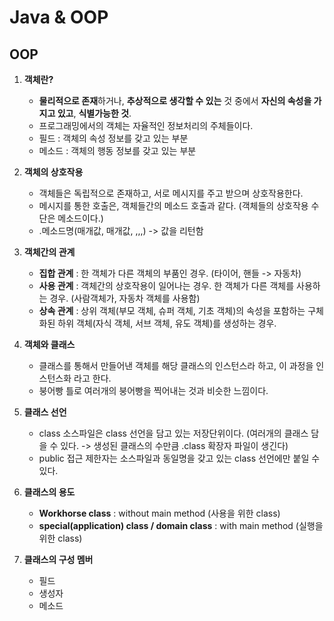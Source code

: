 # Java & OOP

## OOP   

 1. **객체란?**
    - **물리적으로 존재**하거나, **추상적으로 생각할 수 있는** 것 중에서 **자신의 속성을 가지고 있고**, **식별가능한 것**.
    - 프로그래밍에서의 객체는 자율적인 정보처리의 주체들이다.
    - 필드 : 객체의 속성 정보를 갖고 있는 부분
    - 메소드 : 객체의 행동 정보를 갖고 있는 부분   
    
 2. **객체의 상호작용**
    - 객체들은 독립적으로 존재하고, 서로 메시지를 주고 받으며 상호작용한다.
    - 메시지를 통한 호출은, 객체들간의 메소드 호출과 같다. (객체들의 상호작용 수단은 메소드이다.)
    - .메소드명(매개값, 매개값, ,,,) -> 값을 리턴함   
    
 3. **객체간의 관계**
    - **집합 관계** : 한 객체가 다른 객체의 부품인 경우. (타이어, 핸들 -> 자동차)
    - **사용 관계** : 객체간의 상호작용이 일어나는 경우. 한 객체가 다른 객체를 사용하는 경우. (사람객체가, 자동차 객체를 사용함) 
    - **상속 관계** : 상위 객체(부모 객체, 슈퍼 객체, 기초 객체)의 속성을 포함하는 구체화된 하위 객체(자식 객체, 서브 객체, 유도 객체)를 생성하는 경우.   
    
 4. **객체와 클래스**
    - 클래스를 통해서 만들어낸 객체를 해당 클래스의 인스턴스라 하고, 이 과정을 인스턴스화 라고 한다.
    - 붕어빵 틀로 여러개의 붕어빵을 찍어내는 것과 비슷한 느낌이다.   
    
 5. **클래스 선언**
    - class 소스파일은 class 선언을 담고 있는 저장단위이다. (여러개의 클래스 담을 수 있다. -> 생성된 클래스의 수만큼 .class 확장자 파일이 생긴다)
    - public 접근 제한자는 소스파일과 동일명을 갖고 있는 class 선언에만 붙일 수 있다.
  
 6. **클래스의 용도**
    - **Workhorse class** : without main method (사용을 위한 class)
    - **special(application) class / domain class** : with main method (실행을 위한 class)
    
 7. **클래스의 구성 멤버**
    - 필드 
    - 생성자
    - 메소드
  
  
  
  
  
  
